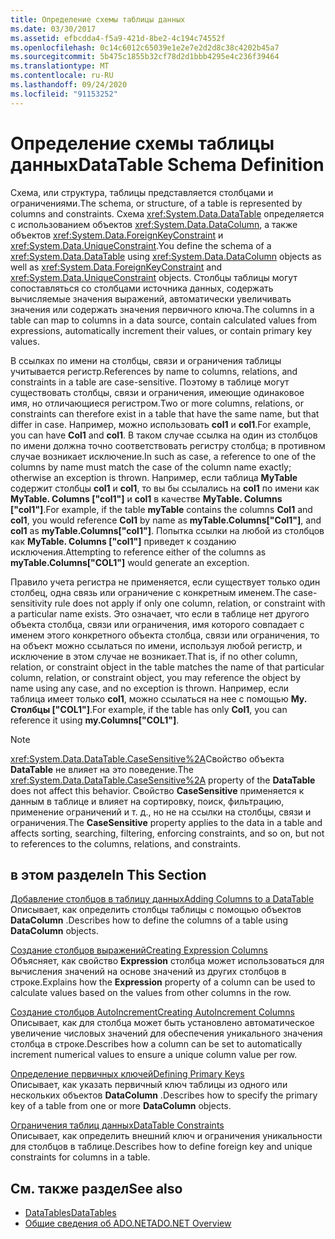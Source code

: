 ```yaml
---
title: Определение схемы таблицы данных
ms.date: 03/30/2017
ms.assetid: efbcdda4-f5a9-421d-8be2-4c194c74552f
ms.openlocfilehash: 0c14c6012c65039e1e2e7e2d2d8c38c4202b45a7
ms.sourcegitcommit: 5b475c1855b32cf78d2d1bbb4295e4c236f39464
ms.translationtype: MT
ms.contentlocale: ru-RU
ms.lasthandoff: 09/24/2020
ms.locfileid: "91153252"
---
```

# <a name="datatable-schema-definition"></a><span data-ttu-id="0b4ae-102">Определение схемы таблицы данных</span><span class="sxs-lookup"><span data-stu-id="0b4ae-102">DataTable Schema Definition</span></span>

<span data-ttu-id="0b4ae-103">Схема, или структура, таблицы представляется столбцами и ограничениями.</span><span class="sxs-lookup"><span data-stu-id="0b4ae-103">The schema, or structure, of a table is represented by columns and constraints.</span></span> <span data-ttu-id="0b4ae-104">Схема <xref:System.Data.DataTable> определяется с использованием объектов <xref:System.Data.DataColumn>, а также объектов <xref:System.Data.ForeignKeyConstraint> и <xref:System.Data.UniqueConstraint>.</span><span class="sxs-lookup"><span data-stu-id="0b4ae-104">You define the schema of a <xref:System.Data.DataTable> using <xref:System.Data.DataColumn> objects as well as <xref:System.Data.ForeignKeyConstraint> and <xref:System.Data.UniqueConstraint> objects.</span></span> <span data-ttu-id="0b4ae-105">Столбцы таблицы могут сопоставляться со столбцами источника данных, содержать вычисляемые значения выражений, автоматически увеличивать значения или содержать значения первичного ключа.</span><span class="sxs-lookup"><span data-stu-id="0b4ae-105">The columns in a table can map to columns in a data source, contain calculated values from expressions, automatically increment their values, or contain primary key values.</span></span>  
  
 <span data-ttu-id="0b4ae-106">В ссылках по имени на столбцы, связи и ограничения таблицы учитывается регистр.</span><span class="sxs-lookup"><span data-stu-id="0b4ae-106">References by name to columns, relations, and constraints in a table are case-sensitive.</span></span> <span data-ttu-id="0b4ae-107">Поэтому в таблице могут существовать столбцы, связи и ограничения, имеющие одинаковое имя, но отличающиеся регистром.</span><span class="sxs-lookup"><span data-stu-id="0b4ae-107">Two or more columns, relations, or constraints can therefore exist in a table that have the same name, but that differ in case.</span></span> <span data-ttu-id="0b4ae-108">Например, можно использовать **col1** и **col1**.</span><span class="sxs-lookup"><span data-stu-id="0b4ae-108">For example, you can have **Col1** and **col1**.</span></span> <span data-ttu-id="0b4ae-109">В таком случае ссылка на один из столбцов по имени должна точно соответствовать регистру столбца; в противном случае возникает исключение.</span><span class="sxs-lookup"><span data-stu-id="0b4ae-109">In such as case, a reference to one of the columns by name must match the case of the column name exactly; otherwise an exception is thrown.</span></span> <span data-ttu-id="0b4ae-110">Например, если таблица **MyTable** содержит столбцы **col1** и **col1**, то вы бы ссылались на **col1** по имени как **MyTable. Columns ["col1"]** и **col1** в качестве **MyTable. Columns ["col1"]**.</span><span class="sxs-lookup"><span data-stu-id="0b4ae-110">For example, if the table **myTable** contains the columns **Col1** and **col1**, you would reference **Col1** by name as **myTable.Columns["Col1"]**, and **col1** as **myTable.Columns["col1"]**.</span></span> <span data-ttu-id="0b4ae-111">Попытка ссылки на любой из столбцов как **MyTable. Columns ["col1"]** приведет к созданию исключения.</span><span class="sxs-lookup"><span data-stu-id="0b4ae-111">Attempting to reference either of the columns as **myTable.Columns["COL1"]** would generate an exception.</span></span>  
  
 <span data-ttu-id="0b4ae-112">Правило учета регистра не применяется, если существует только один столбец, одна связь или ограничение с конкретным именем.</span><span class="sxs-lookup"><span data-stu-id="0b4ae-112">The case-sensitivity rule does not apply if only one column, relation, or constraint  with a particular name exists.</span></span> <span data-ttu-id="0b4ae-113">Это означает, что если в таблице нет другого объекта столбца, связи или ограничения, имя которого совпадает с именем этого конкретного объекта столбца, связи или ограничения, то на объект можно ссылаться по имени, используя любой регистр, и исключение в этом случае не возникает.</span><span class="sxs-lookup"><span data-stu-id="0b4ae-113">That is, if no other column, relation, or constraint object in the table matches the name of that particular column, relation, or constraint object, you may reference the object by name using any case, and no exception is thrown.</span></span> <span data-ttu-id="0b4ae-114">Например, если таблица имеет только **col1**, можно ссылаться на нее с помощью **My. Столбцы ["COL1"]**.</span><span class="sxs-lookup"><span data-stu-id="0b4ae-114">For example, if the table has only **Col1**, you can reference it using **my.Columns["COL1"]**.</span></span>  
  
> [!NOTE]
> <span data-ttu-id="0b4ae-115"><xref:System.Data.DataTable.CaseSensitive%2A>Свойство объекта **DataTable** не влияет на это поведение.</span><span class="sxs-lookup"><span data-stu-id="0b4ae-115">The <xref:System.Data.DataTable.CaseSensitive%2A> property of the **DataTable** does not affect this behavior.</span></span> <span data-ttu-id="0b4ae-116">Свойство **CaseSensitive** применяется к данным в таблице и влияет на сортировку, поиск, фильтрацию, применение ограничений и т. д., но не на ссылки на столбцы, связи и ограничения.</span><span class="sxs-lookup"><span data-stu-id="0b4ae-116">The **CaseSensitive** property applies to the data in a table and affects sorting, searching, filtering, enforcing constraints, and so on, but not to references to the columns, relations, and constraints.</span></span>  
  
## <a name="in-this-section"></a><span data-ttu-id="0b4ae-117">в этом разделе</span><span class="sxs-lookup"><span data-stu-id="0b4ae-117">In This Section</span></span>  

 [<span data-ttu-id="0b4ae-118">Добавление столбцов в таблицу данных</span><span class="sxs-lookup"><span data-stu-id="0b4ae-118">Adding Columns to a DataTable</span></span>](adding-columns-to-a-datatable.md)  
 <span data-ttu-id="0b4ae-119">Описывает, как определить столбцы таблицы с помощью объектов **DataColumn** .</span><span class="sxs-lookup"><span data-stu-id="0b4ae-119">Describes how to define the columns of a table using **DataColumn** objects.</span></span>  
  
 [<span data-ttu-id="0b4ae-120">Создание столбцов выражений</span><span class="sxs-lookup"><span data-stu-id="0b4ae-120">Creating Expression Columns</span></span>](creating-expression-columns.md)  
 <span data-ttu-id="0b4ae-121">Объясняет, как свойство **Expression** столбца может использоваться для вычисления значений на основе значений из других столбцов в строке.</span><span class="sxs-lookup"><span data-stu-id="0b4ae-121">Explains how the **Expression** property of a column can be used to calculate values based on the values from other columns in the row.</span></span>  
  
 [<span data-ttu-id="0b4ae-122">Создание столбцов AutoIncrement</span><span class="sxs-lookup"><span data-stu-id="0b4ae-122">Creating AutoIncrement Columns</span></span>](creating-autoincrement-columns.md)  
 <span data-ttu-id="0b4ae-123">Описывает, как для столбца может быть установлено автоматическое увеличение числовых значений для обеспечения уникального значения столбца в строке.</span><span class="sxs-lookup"><span data-stu-id="0b4ae-123">Describes how a column can be set to automatically increment numerical values to ensure a unique column value per row.</span></span>  
  
 [<span data-ttu-id="0b4ae-124">Определение первичных ключей</span><span class="sxs-lookup"><span data-stu-id="0b4ae-124">Defining Primary Keys</span></span>](defining-primary-keys.md)  
 <span data-ttu-id="0b4ae-125">Описывает, как указать первичный ключ таблицы из одного или нескольких объектов **DataColumn** .</span><span class="sxs-lookup"><span data-stu-id="0b4ae-125">Describes how to specify the primary key of a table from one or more **DataColumn** objects.</span></span>  
  
 [<span data-ttu-id="0b4ae-126">Ограничения таблиц данных</span><span class="sxs-lookup"><span data-stu-id="0b4ae-126">DataTable Constraints</span></span>](datatable-constraints.md)  
 <span data-ttu-id="0b4ae-127">Описывает, как определить внешний ключ и ограничения уникальности для столбцов в таблице.</span><span class="sxs-lookup"><span data-stu-id="0b4ae-127">Describes how to define foreign key and unique constraints for columns in a table.</span></span>  
  
## <a name="see-also"></a><span data-ttu-id="0b4ae-128">См. также раздел</span><span class="sxs-lookup"><span data-stu-id="0b4ae-128">See also</span></span>

- [<span data-ttu-id="0b4ae-129">DataTables</span><span class="sxs-lookup"><span data-stu-id="0b4ae-129">DataTables</span></span>](datatables.md)
- [<span data-ttu-id="0b4ae-130">Общие сведения об ADO.NET</span><span class="sxs-lookup"><span data-stu-id="0b4ae-130">ADO.NET Overview</span></span>](../ado-net-overview.md)

